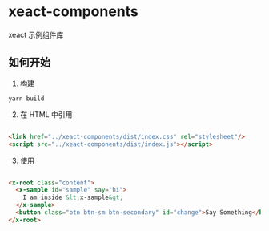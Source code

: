 # xeact-components

xeact 示例组件库

## 如何开始

1. 构建

```shell
yarn build
```

2. 在 HTML 中引用

```html

<link href="../xeact-components/dist/index.css" rel="stylesheet"/>
<script src="../xeact-components/dist/index.js"></script>
```

3. 使用

```html

<x-root class="content">
  <x-sample id="sample" say="hi">
    I am inside &lt;x-sample&gt;
  </x-sample>
  <button class="btn btn-sm btn-secondary" id="change">Say Something</button>
</x-root>
```
